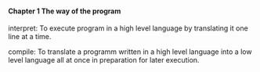 #### Chapter 1  The way of the program

interpret:
    To execute program in a high level language by translating it one line at a time.

compile:
    To translate a programm written in a high level language into a low level language all at once in preparation for later execution.



